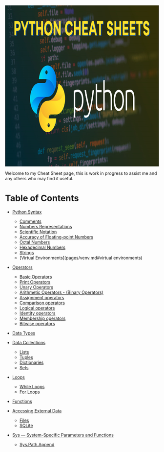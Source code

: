 <p align="center">
  <img src="pages/img/Python-Cheat-Sheets.png" width="900" height="526" align="center" title="Pythion cheatsheet">
  
</p>

Welcome to my Cheat Sheet page, this is work in progress to assist me and any others who may find it useful.

# Table of Contents
- [Python Syntax](pages/syntax.md)
  - [Comments](pages/syntax.md#comments)
  - [Numbers Representations](pages/syntax.md#numerical-representations)
  - [Scientific Notation](pages/syntax.md#scientific-notation)
  - [Accuracy of Floating-point Numbers](pages/syntax.md#accuracy-of-floating-point-numbers)
  - [Octal Numbers](pages/syntax.md#octal-numbers)
  - [Hexadecimal Numbers](pages/syntax.md#hexadecimal-numbers)
  - [Strings](pages/strings.md#strings)
  - [Virtual Environments](pages/venv.md#virtual environments)


- [Operators](pages/operators.md)
  - [Basic Operators](pages/operators.md#basic-operators)
  - [Print Operators](pages/operators.md#print-operators)
  - [Unary Operators](pages/operators.md#unary-operators)
  - [Arithmetic Operators - (Binary Operators)](pages/operators.md#arithmetic-operators---binary-operators)
  - [Assignment operators](pages/operators.md#assignment-operators)
  - [Comparison operators](pages/operators.md#comparison-operators)
  - [Logical operators](pages/operators.md#logical-operators)
  - [Identity operators](pages/operators.md#identity-operators)
  - [Membership operators](pages/operators.md#membership-operators)
  - [Bitwise operators](pages/operators.md#bitwise-operators)

- [Data Types](pages/data.md#data-types)

- [Data Collections](pages/data.md#data-collections)
  - [Lists](pages/data.md#lists)
  - [Tuples](pages/data.md#tuples)
  - [Dictionaries](pages/data.md#dictionaries)
  - [Sets](/pages/data.md#sets)
 
- [Loops](pages/loops.md)  
  - [While Loops](pages/loops.md#the-while-loop)
  - [For Loops](pages/loops.md#for-loops)

- [Functions](pages/functions.md)

- [Accessing External Data](pages/dataimports.md)
  - [Files](pages/dataimports.md)
  - [SQLite](pages/dataimports.md)
  
- [Sys — System-Specific Parameters and Functions](pages/sys.md)
  - [Sys.Path.Append](pages/sys.md#syspathappend)
